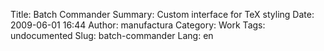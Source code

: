 Title: Batch Commander
Summary: Custom interface for TeX styling
Date: 2009-06-01 16:44
Author: manufactura
Category: Work
Tags: undocumented
Slug: batch-commander
Lang: en

